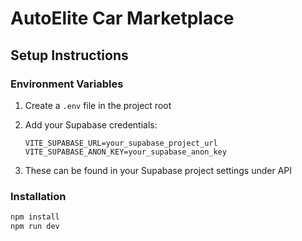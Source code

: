 # AutoElite Car Marketplace

## Setup Instructions

### Environment Variables

1. Create a `.env` file in the project root
2. Add your Supabase credentials:
   ```
   VITE_SUPABASE_URL=your_supabase_project_url
   VITE_SUPABASE_ANON_KEY=your_supabase_anon_key
   ```

3. These can be found in your Supabase project settings under API

### Installation

```bash
npm install
npm run dev
```
